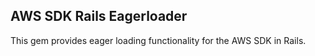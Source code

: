 ## AWS SDK Rails Eagerloader

This gem provides eager loading functionality for the AWS SDK in Rails.
